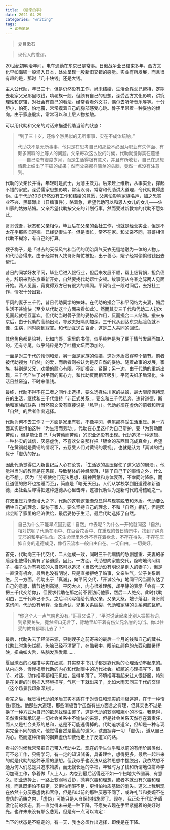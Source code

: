 ```yaml
---
title: 《后来的事》
date: 2021-04-29
categories: "writing"
tags:
  - 读书笔记
---
```




> 夏目漱石

> 现代人的乖谬。

20世纪初明治年间，电车通勤在东京已是常事。日俄战争业已结束多年，西方文化早如海啸一般涌入日本，处处呈现一股新旧交错的感觉。实业有所发展，而且很有趣的是，那时「几十块钱」还是大钱。

主人公代助，年已三十，但是仍然没有工作，尚未结婚，生活全靠父兄帮持，定期去老家父兄那里取钱，啃老族一般。但颇有自己的思想，深受西方文化影响，讲究理性和逻辑，对社会有自己的看法。经常看看外文书，偶尔去听听音乐等等。十分胆小，怕死，怕地震，常常摸着自己的胸部感受心跳。骨子里带着一种妥协的倾向。由于家底殷实，常常可以和上层人物接触。

可以用代助和父亲的对话来描述代助当前的状态：

> “到了三十岁，还像个游民似的无所事事，实在不成体统呐。”
>
> 代助决不是无所事事，他只是在思考自己和那些不必因为职业有失体面、有颇多闲暇的上等人的问题。父亲每次这么说的时候，代助就觉得实在遗憾——自己没有虚度岁月，而是生活得极有意义，并且有所收获，自己在思想情趣上结出了丰硕的成果；然而父亲那样简单的头脑，竟然一点没有注意到。

代助的父亲长井得，年轻时是武士，为藩主效力。后来赶上维新，从事实业，撑起不错的家底。深受儒家思想影响，常读汉诗。常常和代助讲大道理，令代助觉得虚伪。由于代助30岁仍然没有工作和结婚的意愿，父亲怕影响家族名声，加之恐实业不兴、黑幕曝出（日糖事件），略着急，希望代助可以和恩人女儿的女儿——佐川家的姑娘结婚。父亲希望代助按父亲的计划行事，然而受过新教育的代助不愿如此。

哥哥诚吾，状态和父亲相似，毕业后在父亲的会社工作，也就是经营实业，但是不太在乎那些旧道德。已经娶妻生子。但是很忙，常不在家。和父亲不同，哥哥相信代助不糊涂，有自己的打算。

嫂子梅子，是「过去的天保风气和当代的明治风气天衣无缝地融为一体的人物」。和代助合得来。由于经常有人找哥哥帮忙被拒，出于善心，嫂子经常偷偷借钱出去帮忙。

昔日的同学好友平冈，毕业后进入银行业，但后来发展不顺，帮上级背锅，担负债务。辞职来到东京重新开始，自然要找代助帮忙安顿。故事便从冬春之际两人见面开始。两人见面，竟觉得双方已有很大的隔阂。平冈待业一段时间后，去报社工作，情况十分困窘。

平冈的妻子三千代，昔日代助同学的妹妹。在代助的撮合下和平冈结为夫妻，婚后生活不甚愉快（至少从代助这个方面来看如此）。然而其实三千代和代助二人初次见面起就相互喜欢。但代助当时骨子里的妥协起作用，反而撮合二人结婚。搬来东京后，由于代助的高频出现，导致夫妇隔阂加深。三千代从到达东京起脸色就不佳，生病，同时感到寂寞。和代助互送白百合，这是二人共同的回忆。

其他角色都是陪衬，比如门野，家里的书僮，似乎纯粹是为了便于情节发展而加入的。还有寺尾，似乎纯粹是为了吐槽文坛而添加的。

一面是对三千代的怜悯和爱，另一面是家族的催婚，这对矛盾贯穿整个情节。前者被代助视为「自然」的爱，而后者则被认为是反自然的妥协。随着故事的发展，家族，特别是父兄，劝婚的耐心有限，不断撮合、紧逼；另一边，由于代助的重新出现，三千代产生了对平冈的离心力，和代助反而相互吸引，平冈夫妇矛盾深化，生活日益窘迫，不时来借钱。

最终，代助不得不在二者之间作出选择，要么选择佐川家的姑娘，最大限度保持现在的生活，继续和三千代维持「非正式关系」，要么和三千代私奔，违背道德，断绝和家族的联系（当然原文没有直接说是「私奔」）。代助必须在虚伪的前者和所谓「自然」的后者作出选择。

代助为何不去工作？一方面是家里有钱，不像平冈、寺尾那样受生活重压。另一方面其实是惧怕这种「为生活而劳动」。代助在心里这样为自己辩护，要「为劳动而劳动」，但是能让自己「为劳动而劳动」的职业还没有出现。代助追求一种逻辑、一种朴实的诚信，厌恶虚伪，不喜欢父亲那样把「镀金的东西冒充成真金」，希望「在黄铜就是黄铜的情况下，去忍受人们对黄铜的蔑视」。也就是认为「真诚的烂」优于「虚伪的好」。

因此代助觉得进入新世纪后人心在沦丧，「生活欲的高压促使了道义欲的崩溃」。他觉得当时的教育是在愚民，导致整体的神经衰落，「除了自己干的事情之外，什么也不想」，因为「劳顿使他们无法思想，精神困惫和身体衰落，不幸同时降临，而且道德的败坏也接踵而至」，简直是「暗无天日」。人们从学校学到旧道德和新道德，出社会后却得把这种道德从心里击碎，这被代助认为是新时代的滑稽剧之一。

在双重压力渐渐增大之下，代助的这套逻辑渐渐显得与现实脱节和矛盾。代助要么牺牲自己的理念，妥协于家人，要么坚持自己的理念，不和「自然」相抗，但是因此会断了家里的经济供给，最后妥协于生活。最后代助选择了自然。

> 自己为什么不能早点回到这「自然」中去呢？为什么一开始就同这「自然」相对抗呢？代助在雨中、在百合花香中、在重现的昔日情景中，找到了纯真无邪的和平的生命。这生命里里外外不存在着欲念，不存在得失，不存在压抑自身的道德成见，像行云流水一般自由自在。一切自由，一切美好。

首先，代助向三千代交代，二人达成一致，同时三千代病情的急剧加重、夫妻的矛盾深化使得代助有了紧迫感。因此，一方面，代助想向家族交代，隐晦地询问梅子，梅子认为有喜欢的人自然可以追求（当然代助没有明说是别人的妻子），但是一直没有机会，最后也没有明说，只是直接拒绝了婚事，父亲生气，父子关系断绝。另一方面，代助出于「真诚」，向平冈交代，「开诚公布」地同平冈当面传达了自己的意思，情节达到高潮。平冈大火，内心很难理解，却平静的表示「会有一天把三千代交给你」，但要求代助在那之前不要访问他家，然后二人绝交。此时代助明白，三千代命已不久。之后平冈写信给代助父亲，父亲大怒，嫂子落泪，哥哥前来询问，代助没有解释，全盘承认，兄弟关系破裂，代助和家族的关系彻底瓦解。

> “你这个人一点气魄也没有。”哥哥又说了，“平时说话起来比别人振振有词，到紧要关头，竟然哑口无言了，背地里却干着有伤父兄名誉的勾当。你以往受的教育都哪儿去了？”

最后，代助失去了经济来源，只剩嫂子之前寄来的最后一个月的钱和自己的藏书。代助此时焦头烂额，头脑已经不清醒了，在酷暑中，眼前红颜色的东西和酷暑辉映，扭曲如火舌，头脑发热发晕……

夏目漱石的心理描写实在细腻，其实整本书几乎都是靠代助的心理活动串起来的。从内向外，慢慢揭示代助的内心和代助眼中的近代社会。细腻的心理描写下，情节、对话、动作描写都相形见绌，显得单薄了。环境描写看起来让人很舒服，特别是在关键的时刻插入环境描写，气氛一下就出来了，比如大雨天同三千代的交谈（这个场景我印象深刻）。

看完之后，我觉得代助的矛盾其实本质在于对责任和现实的消极逃避，在于一种惰性/惯性。他那些大道理、那些消极哲学虽然有些方面言之有理，但其实也不过是换了一种方式为自己的欲念找理由罢了，这是代助的软弱和胆小的本性。我觉得，虽然责任和承诺是一切社会关系中不愉快的来源，但是社会关系天然存在着责任，而人又是社会关系的总和，这是不可能逃得掉的。代助追求道义，但却是一种与现实完全不同的道义，他觉得自然是最高的道义，试图摒弃一切 「虚伪」，遵从自己内心。然而这种所谓的摒弃虚伪却使他走上了反道义的路。

看书的时候我常常把自己带入代助中去。现在的学生似乎和以前的有闲阶层类似，可不必工作，只需学习，有一定的知识储备，具备理性，想得更多，最后一起带来的就是代助的这种矛盾的思想。但我似乎也没法从这种思想中摆脱出，我依然想不通为何人们总是只追求物质，而无视长远的幸福，年轻时为了钱和所谓地位拼命学习加班工作，争着做「人上人」，内卷到最后活得还不如一个扫地大爷圆满、有意义。职业选择上，一路上软弱地妥协，抛弃兴趣和理想，或者本就没有兴趣和理想，而且既惧怕不稳定，又惧怕闲暇不足，更惧怕物质基础的消失。道义上我到现在依然十分厌恶虚伪和官僚，但是和以前的那种厌恶不同了，或许礼节和委婉不在虚伪的范畴之内，「虚伪」可能只是人自保的措施罢了。现在，我正处于代助矛盾激化前的状态，我一直觉得未来是一种下降，不愿失去现在手里紧握着的美好时光。也许未来没有那么悲观，但是有一点可以肯定：

当下的状态是不稳定的，有一天，我也必须作出选择，即使是在下降。

